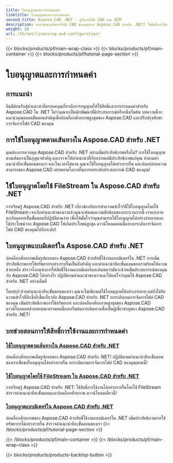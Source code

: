 ```yaml
---
title: ใบอนุญาตและการกำหนดค่า
linktitle: ใบอนุญาตและการกำหนดค่า
second_title: Aspose.CAD .NET - รูปแบบไฟล์ CAD และ BIM
description: ยกระดับเกมจัดการไฟล์ CAD ของคุณด้วย Aspose.CAD สำหรับ .NET! ใช้สิทธิ์การใช้งานได้อย่างราบรื่นโดยใช้ FileStream หรือตามเส้นทางด้วยบทช่วยสอนทีละขั้นตอนของเรา
weight: 20
url: /th/net/licensing-and-configuration/
---
```


{{< blocks/products/pf/main-wrap-class >}}
{{< blocks/products/pf/main-container >}}
{{< blocks/products/pf/tutorial-page-section >}}

# ใบอนุญาตและการกำหนดค่า


## การแนะนำ

ยินดีต้อนรับสู่คำแนะนำที่ครอบคลุมเกี่ยวกับการอนุญาตให้ใช้สิทธิ์และการกำหนดค่าสำหรับ Aspose.CAD ใน .NET ไม่ว่าคุณจะเป็นนักพัฒนาที่มีประสบการณ์หรือเพิ่งเริ่มต้น บทความนี้จะแนะนำคุณตลอดขั้นตอนสำคัญเพื่อปลดล็อกศักยภาพสูงสุดของ Aspose.CAD และปรับปรุงทักษะการจัดการไฟล์ CAD ของคุณ

## การใช้ใบอนุญาตตามเส้นทางใน Aspose.CAD สำหรับ .NET

คุณต้องการควบคุม Aspose.CAD สำหรับ .NET อย่างเต็มประสิทธิภาพหรือไม่? การใช้ใบอนุญาตตามเส้นทางเป็นกุญแจสำคัญ และเราจะให้คำแนะนำที่เรียบง่ายแต่มีประสิทธิภาพแก่คุณ ทำตามคำแนะนำทีละขั้นตอนของเรา และในเวลาไม่นาน คุณจะใช้ใบอนุญาตได้อย่างราบรื่น และปลดปล่อยความสามารถของ Aspose.CAD อย่าพลาดโอกาสในการยกระดับประสบการณ์ CAD ของคุณ!

## ใช้ใบอนุญาตโดยใช้ FileStream ใน Aspose.CAD สำหรับ .NET

การเรียนรู้ Aspose.CAD สำหรับ .NET เกี่ยวข้องกับการทำความเข้าใจวิธีใช้ใบอนุญาตโดยใช้ FileStream เจาะลึกคำแนะนำของเราแล้วคุณจะค้นพบความซับซ้อนของกระบวนการนี้ เราแบ่งรายละเอียดออกเป็นขั้นตอนที่ปฏิบัติตามง่าย เพื่อให้มั่นใจว่าคุณสามารถใช้ใบอนุญาตได้อย่างง่ายดายและใช้ประโยชน์จาก Aspose.CAD ให้เกิดประโยชน์สูงสุด ดาวน์โหลดตอนนี้และยกระดับการจัดการไฟล์ CAD ของคุณไปอีกระดับ!

## ใบอนุญาตแบบมิเตอร์ใน Aspose.CAD สำหรับ .NET

ปลดล็อกศักยภาพเต็มรูปแบบของ Aspose.CAD ด้วยสิทธิ์ใช้งานแบบมิเตอร์ใน .NET การเพิ่มประสิทธิภาพการใช้ทรัพยากรอย่างราบรื่นเป็นสิ่งสำคัญ และคำแนะนำทีละขั้นตอนของเราพร้อมให้ความช่วยเหลือ สำรวจโลกแห่งการให้สิทธิ์ใช้งานแบบมิเตอร์และค้นพบว่ามันจะช่วยเพิ่มประสบการณ์ของคุณกับ Aspose.CAD ได้อย่างไร ปฏิบัติตามคำแนะนำของเราและให้แน่ใจว่าคุณใช้ Aspose.CAD สำหรับ .NET อย่างเต็มที่

โดยสรุป ด้วยคำแนะนำทีละขั้นตอนของเรา คุณจะไม่เพียงแต่ใช้ใบอนุญาตได้อย่างง่ายดาย แต่ยังได้รับความเข้าใจที่ลึกซึ้งยิ่งขึ้นเกี่ยวกับ Aspose.CAD สำหรับ .NET ยกระดับเกมการจัดการไฟล์ CAD ของคุณ เพิ่มประสิทธิภาพการใช้ทรัพยากร และปลดล็อกศักยภาพสูงสุดของ Aspose.CAD ดาวน์โหลดบทช่วยสอนของเราตอนนี้และเริ่มต้นการเดินทางเพื่อเป็นผู้เชี่ยวชาญของ Aspose.CAD สำหรับ .NET!
## บทช่วยสอนการให้สิทธิ์การใช้งานและการกำหนดค่า
### [ใช้ใบอนุญาตตามเส้นทางใน Aspose.CAD สำหรับ .NET](./apply-license-by-path/)
 ปลดล็อกศักยภาพเต็มรูปแบบของ Aspose.CAD สำหรับ .NET! ปฏิบัติตามคำแนะนำทีละขั้นตอนของเราเพื่อขอใบอนุญาตได้อย่างราบรื่น ยกระดับเกมการจัดการไฟล์ CAD ของคุณตอนนี้!
### [ใช้ใบอนุญาตโดยใช้ FileStream ใน Aspose.CAD สำหรับ .NET](./apply-license-using-filestream/)
การเรียนรู้ Aspose.CAD สำหรับ .NET: ใช้สิทธิ์การใช้งานได้อย่างราบรื่นโดยใช้ FileStream สำรวจคำแนะนำทีละขั้นตอนและปลดล็อกศักยภาพ ดาวน์โหลดเดี๋ยวนี้!
### [ใบอนุญาตแบบมิเตอร์ใน Aspose.CAD สำหรับ .NET](./metered-licensing/)
ปลดล็อกศักยภาพของ Aspose.CAD ด้วยสิทธิ์ใช้งานแบบมิเตอร์ใน .NET เพิ่มประสิทธิภาพการใช้ทรัพยากรได้อย่างราบรื่น สำรวจคำแนะนำทีละขั้นตอนของเรา
{{< /blocks/products/pf/tutorial-page-section >}}

{{< /blocks/products/pf/main-container >}}
{{< /blocks/products/pf/main-wrap-class >}}

{{< blocks/products/products-backtop-button >}}
